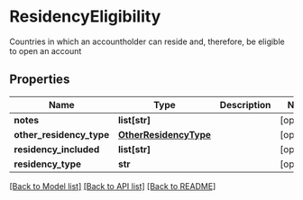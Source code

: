 # ResidencyEligibility

Countries in which an accountholder can reside and, therefore, be eligible to open an account
## Properties
Name | Type | Description | Notes
------------ | ------------- | ------------- | -------------
**notes** | **list[str]** |  | [optional] 
**other_residency_type** | [**OtherResidencyType**](OtherResidencyType.md) |  | [optional] 
**residency_included** | **list[str]** |  | [optional] 
**residency_type** | **str** |  | [optional] 

[[Back to Model list]](../README.md#documentation-for-models) [[Back to API list]](../README.md#documentation-for-api-endpoints) [[Back to README]](../README.md)


